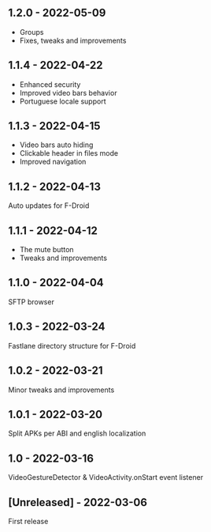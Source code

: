 ## 1.2.0 - 2022-05-09

- Groups
- Fixes, tweaks and improvements

## 1.1.4 - 2022-04-22

- Enhanced security
- Improved video bars behavior
- Portuguese locale support

## 1.1.3 - 2022-04-15

- Video bars auto hiding
- Clickable header in files mode
- Improved navigation

## 1.1.2 - 2022-04-13

Auto updates for F-Droid

## 1.1.1 - 2022-04-12

- The mute button
- Tweaks and improvements

## 1.1.0 - 2022-04-04

SFTP browser

## 1.0.3 - 2022-03-24

Fastlane directory structure for F-Droid

## 1.0.2 - 2022-03-21

Minor tweaks and improvements

## 1.0.1 - 2022-03-20

Split APKs per ABI and english localization

## 1.0 - 2022-03-16

VideoGestureDetector & VideoActivity.onStart event listener

## [Unreleased] - 2022-03-06

First release

